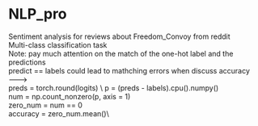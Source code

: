 # NLP_pro
Sentiment analysis for reviews about Freedom_Convoy from reddit\
Multi-class classification task\
Note: pay much attention on the match of the one-hot label and the predictions\
predict == labels could lead to mathching errors when discuss accuracy\
--->\
preds = torch.round(logits) \ 
p = (preds - labels).cpu().numpy() \
num = np.count_nonzero(p, axis = 1)\
zero_num = num == 0\
accuracy = zero_num.mean()\

